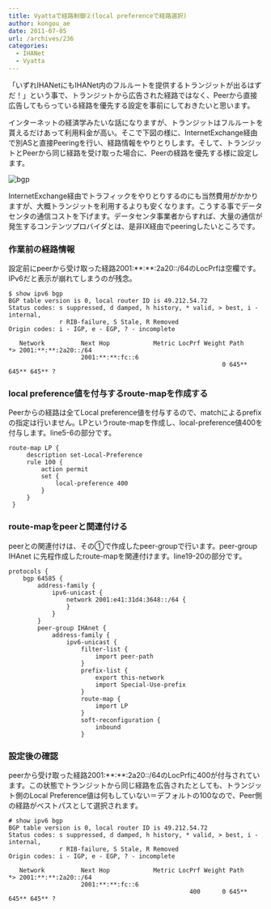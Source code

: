 ```yaml
---
title: Vyattaで経路制御②(local preferenceで経路選択)
author: kongou_ae
date: 2011-07-05
url: /archives/236
categories:
  - IHANet
  - Vyatta
---
```

「いずれIHANetにもIHANet内のフルルートを提供するトランジットが出るはずだ！」という事で、トランジットから広告された経路ではなく、Peerから直接広告してもらっている経路を優先する設定を事前にしておきたいと思います。

インターネットの経済学みたいな話になりますが、トランジットはフルルートを貰えるだけあって利用料金が高い。そこで下図の様に、InternetExchange経由で別ASと直接Peeringを行い、経路情報をやりとりします。そして、トランジットとPeerから同じ経路を受け取った場合に、Peerの経路を優先する様に設定します。

![bgp][1]

InternetExchange経由でトラフィックをやりとりするのにも当然費用がかかりますが、大概トランジットを利用するよりも安くなります。こうする事でデータセンタの通信コストを下げます。データセンタ事業者からすれば、大量の通信が発生するコンテンツプロバイダとは、是非IX経由でpeeringしたいところです。

### 作業前の経路情報

設定前にpeerから受け取った経路2001:\*\*:\*\*:2a20::/64のLocPrfは空欄です。IPv6だと表示が崩れてしまうのが残念。

<pre><code>$ show ipv6 bgp
BGP table version is 0, local router ID is 49.212.54.72
Status codes: s suppressed, d damped, h history, * valid, &gt; best, i - internal,
              r RIB-failure, S Stale, R Removed
Origin codes: i - IGP, e - EGP, ? - incomplete

   Network          Next Hop            Metric LocPrf Weight Path
*&gt; 2001:**:**:2a20::/64
                    2001:**:**:fc::6
                                                           0 645** 645** 645** ?
</code></pre>

### local preference値を付与するroute-mapを作成する

Peerからの経路は全てLocal preference値を付与するので、matchによるprefixの指定は行いません。LPというroute-mapを作成し、local-preference値400を付与します。line5-6の部分です。

<pre><code>route-map LP {
     description set-Local-Preference
     rule 100 {
         action permit
         set {
             local-preference 400
         }
     }
 }
</code></pre>

### route-mapをpeerと関連付ける

peerとの関連付けは、その①で作成したpeer-groupで行います。peer-group IHAnet に先程作成したroute-mapを関連付けます。line19-20の部分です。

<pre><code>protocols {
    bgp 64585 {
        address-family {
            ipv6-unicast {
                network 2001:e41:31d4:3648::/64 {
                }
            }
        }
        peer-group IHAnet {
            address-family {
                ipv6-unicast {
                    filter-list {
                        import peer-path
                    }
                    prefix-list {
                        export this-network
                        import Special-Use-prefix
                    }
                    route-map {
                        import LP
                    }
                    soft-reconfiguration {
                        inbound
                    }
</code></pre>

### 設定後の確認

peerから受け取った経路2001:\*\*:\*\*:2a20::/64のLocPrfに400が付与されています。この状態でトランジットから同じ経路を広告されたとしても、トランジット側のLocal Preference値は何もしていない＝デフォルトの100なので、Peer側の経路がベストパスとして選択されます。

<pre><code># show ipv6 bgp
BGP table version is 0, local router ID is 49.212.54.72
Status codes: s suppressed, d damped, h history, * valid, &gt; best, i - internal,
              r RIB-failure, S Stale, R Removed
Origin codes: i - IGP, e - EGP, ? - incomplete

   Network          Next Hop            Metric LocPrf Weight Path
*&gt; 2001:**:**:2a20::/64
                    2001:**:**:fc::6
                                                  400      0 645** 645** 645** ?
</code></pre>

 [1]: http://aimless.jp/blog/images/bgp.png